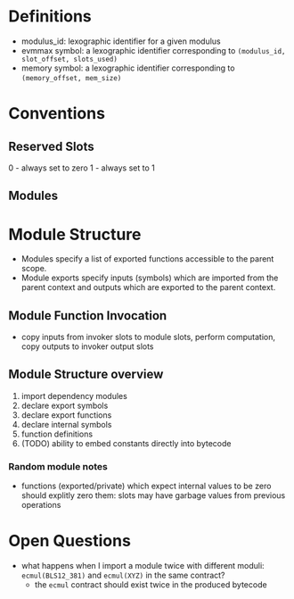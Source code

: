 # Definitions

* modulus_id: lexographic identifier for a given modulus
* evmmax symbol: a lexographic identifier corresponding to `(modulus_id, slot_offset, slots_used)`
* memory symbol: a lexographic identifier corresponding to `(memory_offset, mem_size)`

# Conventions

## Reserved Slots

0 - always set to zero
1 - always set to 1

## Modules

# Module Structure

* Modules specify a list of exported functions accessible to the parent scope.
* Module exports specify inputs (symbols) which are imported from the parent context and outputs which are exported to the parent context.

## Module Function Invocation

* copy inputs from invoker slots to module slots, perform computation, copy outputs to invoker output slots

## Module Structure overview

1) import dependency modules
2) declare export symbols
3) declare export functions
4) declare internal symbols
5) function definitions
6) (TODO) ability to embed constants directly into bytecode

### Random module notes

* functions (exported/private) which expect internal values to be zero should explitly zero them: slots may have garbage values from previous operations

# Open Questions

* what happens when I import a module twice with different moduli: `ecmul(BLS12_381)` and `ecmul(XYZ)` in the same contract?
	* the `ecmul` contract should exist twice in the produced bytecode

